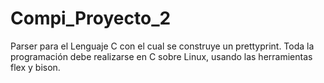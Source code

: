 # Compi_Proyecto_2

Parser para el Lenguaje C con el cual se construye un prettyprint. Toda
la programación debe realizarse en C sobre Linux, usando las herramientas flex y bison.
